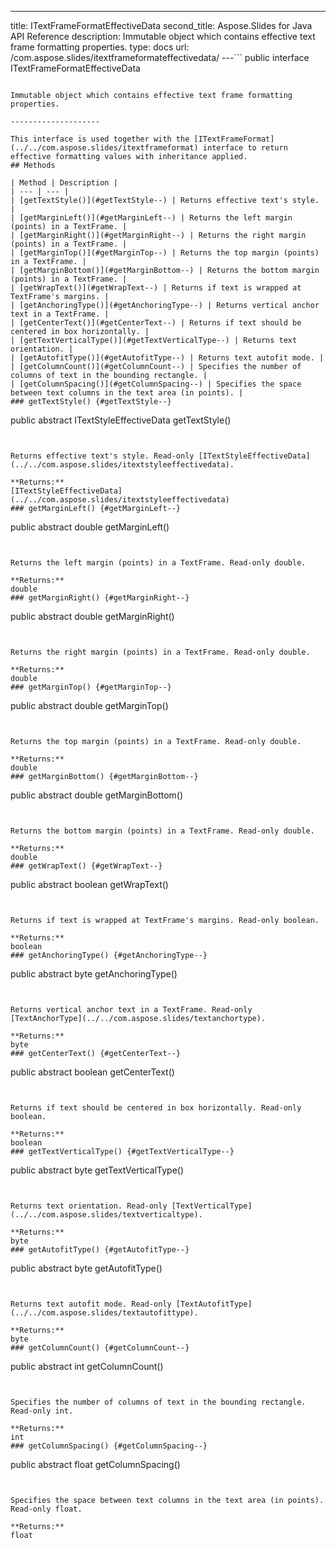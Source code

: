 ---
title: ITextFrameFormatEffectiveData
second_title: Aspose.Slides for Java API Reference
description: Immutable object which contains effective text frame formatting properties.
type: docs
url: /com.aspose.slides/itextframeformateffectivedata/
---```
public interface ITextFrameFormatEffectiveData
```

Immutable object which contains effective text frame formatting properties.

--------------------

This interface is used together with the [ITextFrameFormat](../../com.aspose.slides/itextframeformat) interface to return effective formatting values with inheritance applied.
## Methods

| Method | Description |
| --- | --- |
| [getTextStyle()](#getTextStyle--) | Returns effective text's style. |
| [getMarginLeft()](#getMarginLeft--) | Returns the left margin (points) in a TextFrame. |
| [getMarginRight()](#getMarginRight--) | Returns the right margin (points) in a TextFrame. |
| [getMarginTop()](#getMarginTop--) | Returns the top margin (points) in a TextFrame. |
| [getMarginBottom()](#getMarginBottom--) | Returns the bottom margin (points) in a TextFrame. |
| [getWrapText()](#getWrapText--) | Returns if text is wrapped at TextFrame's margins. |
| [getAnchoringType()](#getAnchoringType--) | Returns vertical anchor text in a TextFrame. |
| [getCenterText()](#getCenterText--) | Returns if text should be centered in box horizontally. |
| [getTextVerticalType()](#getTextVerticalType--) | Returns text orientation. |
| [getAutofitType()](#getAutofitType--) | Returns text autofit mode. |
| [getColumnCount()](#getColumnCount--) | Specifies the number of columns of text in the bounding rectangle. |
| [getColumnSpacing()](#getColumnSpacing--) | Specifies the space between text columns in the text area (in points). |
### getTextStyle() {#getTextStyle--}
```
public abstract ITextStyleEffectiveData getTextStyle()
```


Returns effective text's style. Read-only [ITextStyleEffectiveData](../../com.aspose.slides/itextstyleeffectivedata).

**Returns:**
[ITextStyleEffectiveData](../../com.aspose.slides/itextstyleeffectivedata)
### getMarginLeft() {#getMarginLeft--}
```
public abstract double getMarginLeft()
```


Returns the left margin (points) in a TextFrame. Read-only double.

**Returns:**
double
### getMarginRight() {#getMarginRight--}
```
public abstract double getMarginRight()
```


Returns the right margin (points) in a TextFrame. Read-only double.

**Returns:**
double
### getMarginTop() {#getMarginTop--}
```
public abstract double getMarginTop()
```


Returns the top margin (points) in a TextFrame. Read-only double.

**Returns:**
double
### getMarginBottom() {#getMarginBottom--}
```
public abstract double getMarginBottom()
```


Returns the bottom margin (points) in a TextFrame. Read-only double.

**Returns:**
double
### getWrapText() {#getWrapText--}
```
public abstract boolean getWrapText()
```


Returns if text is wrapped at TextFrame's margins. Read-only boolean.

**Returns:**
boolean
### getAnchoringType() {#getAnchoringType--}
```
public abstract byte getAnchoringType()
```


Returns vertical anchor text in a TextFrame. Read-only [TextAnchorType](../../com.aspose.slides/textanchortype).

**Returns:**
byte
### getCenterText() {#getCenterText--}
```
public abstract boolean getCenterText()
```


Returns if text should be centered in box horizontally. Read-only boolean.

**Returns:**
boolean
### getTextVerticalType() {#getTextVerticalType--}
```
public abstract byte getTextVerticalType()
```


Returns text orientation. Read-only [TextVerticalType](../../com.aspose.slides/textverticaltype).

**Returns:**
byte
### getAutofitType() {#getAutofitType--}
```
public abstract byte getAutofitType()
```


Returns text autofit mode. Read-only [TextAutofitType](../../com.aspose.slides/textautofittype).

**Returns:**
byte
### getColumnCount() {#getColumnCount--}
```
public abstract int getColumnCount()
```


Specifies the number of columns of text in the bounding rectangle. Read-only int.

**Returns:**
int
### getColumnSpacing() {#getColumnSpacing--}
```
public abstract float getColumnSpacing()
```


Specifies the space between text columns in the text area (in points). Read-only float.

**Returns:**
float
